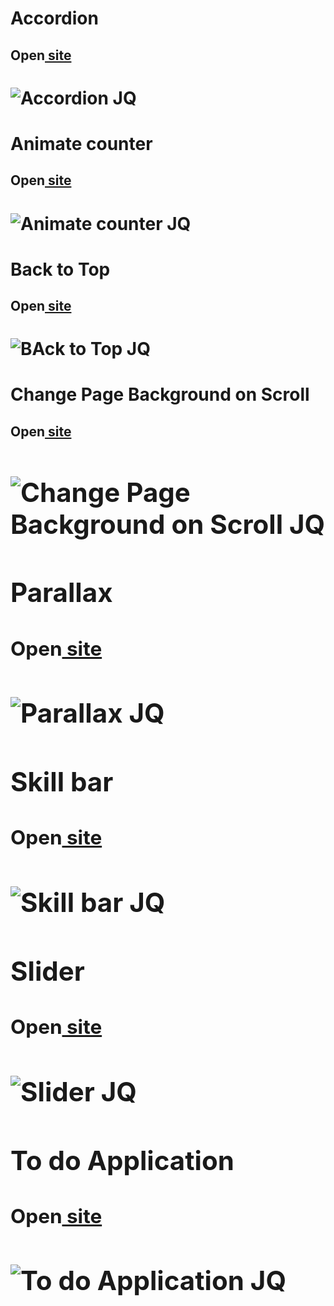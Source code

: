 <h1>Accordion</h1>
<h2>Open<a href="https://cwetkow.github.io/jquery-elements/accordion" target="_blank"> site</a></h2>
<h1>
<p>
	<img src="https://user-images.githubusercontent.com/20288358/29914523-874ee112-8e41-11e7-85e5-595e22b157df.png" alt="Accordion JQ">
</p>

<h1>Animate counter</h1>
<h2>Open<a href="https://cwetkow.github.io/jquery-elements/animate-counter" target="_blank"> site</a></h2>
<h1>
<p>
	<img src="https://user-images.githubusercontent.com/20288358/29912318-f71bf460-8e39-11e7-907e-d5b53516c2e3.png" alt="Animate counter JQ">
</p>

<h1>Back to Top</h1>
<h2>Open<a href="https://cwetkow.github.io/jquery-elements/back-to-top" target="_blank"> site</a></h2>
<h1>
<p>
	<img src="https://user-images.githubusercontent.com/20288358/29912491-89502e5a-8e3a-11e7-8950-9adaa76f37bc.png" alt="BAck to Top JQ">
</p>

<h1>Change Page Background on Scroll</h1>
<h2>Open<a href="https://cwetkow.github.io/jquery-elements/scroll-background" target="_blank"> site</a><a</h2>
<h1>
<p>
	<img src="https://user-images.githubusercontent.com/20288358/29916916-ec959276-8e48-11e7-9762-28ba0856bac4.png" alt="Change Page Background on Scroll JQ">
</p>

<h1>Parallax</h1>
<h2>Open<a href="https://cwetkow.github.io/jquery-elements/parallax" target="_blank"> site</a></h2>
<h1>
<p>
	<img src="https://user-images.githubusercontent.com/20288358/29912580-ca8b3522-8e3a-11e7-9f16-671c437b966d.png" alt="Parallax JQ">
</p>

<h1>Skill bar</h1>
<h2>Open<a href="https://cwetkow.github.io/jquery-elements/skill-bar" target="_blank"> site</a></h2>
<h1>
<p>
	<img src="https://user-images.githubusercontent.com/20288358/29912655-0e730152-8e3b-11e7-9e39-9cc248f9f7b4.png" alt="Skill bar JQ">
</p>

<h1>Slider</h1>
<h2>Open<a href="https://cwetkow.github.io/jquery-elements/slider" target="_blank"> site</a></h2>
<h1>
<p>
	<img src="https://user-images.githubusercontent.com/20288358/29912815-aae11042-8e3b-11e7-9f42-00a62a2cc4a3.png" alt="Slider JQ">
</p>

<h1>To do Application</h1>
<h2>Open<a href="https://cwetkow.github.io/jquery-elements/to-do-application" target="_blank"> site</a></h2>
<h1>
<p>
	<img src="https://user-images.githubusercontent.com/20288358/29912969-44902fde-8e3c-11e7-82fd-68e327d56cdd.png" alt="To do Application JQ">
</p>